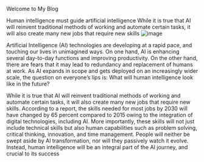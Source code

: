 Welcome to My Blog

Human intelligence must guide artificial intelligence
While it is true that AI will reinvent traditional methods of working and automate certain tasks, it will also create many new jobs that require new skills
![image](https://github.com/Uzairsurkhi/BlogApp/assets/142005632/f026afd0-6401-4608-8838-fc5bb4f7a7f8)

Artificial Intelligence (AI) technologies are developing at a rapid pace, and touching our lives in unimagined ways. On one hand, AI is enhancing several day-to-day functions and improving productivity. On the other hand, there are fears that it may lead to redundancy and replacement of humans at work. As AI expands in scope and gets deployed on an increasingly wider scale, the question on everyone’s lips is: What will human intelligence look like in the future?

While it is true that AI will reinvent traditional methods of working and automate certain tasks, it will also create many new jobs that require new skills. According to a report, the skills needed for most jobs by 2030 will have changed by 65 percent compared to 2015 owing to the integration of digital technologies, including AI. More importantly, these skills will not just include technical skills but also human capabilities such as problem solving, critical thinking, innovation, and time management. People will neither be swept aside by AI transformation, nor will they passively watch it evolve. Instead, human intelligence will be an integral part of the AI journey, and crucial to its success
